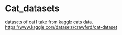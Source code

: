 # Cat_datasets
datasets of cat I take from kaggle cats data. https://www.kaggle.com/datasets/crawford/cat-dataset
